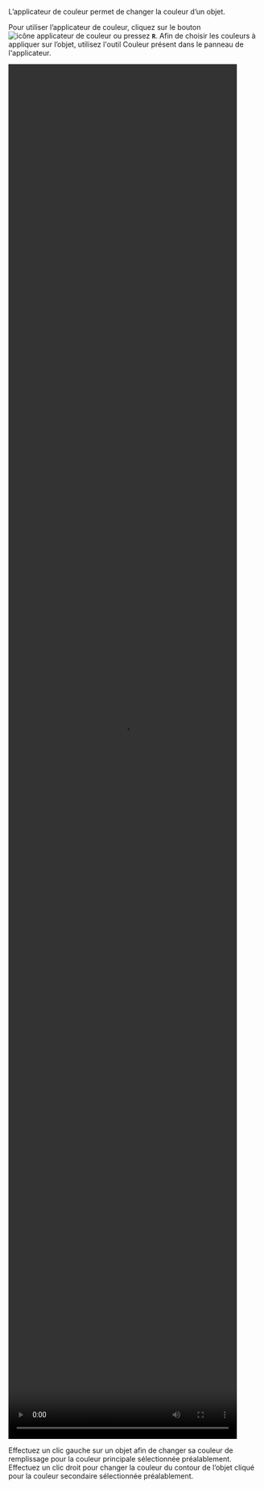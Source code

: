 L’applicateur de couleur permet de changer la couleur d’un objet. 

 Pour utiliser l’applicateur de couleur, cliquez sur le bouton ![icône applicateur de couleur](/assets/sidebar-icons/applicator.png) ou pressez **`R`**. Afin de choisir les couleurs à appliquer sur l’objet, utilisez l'outil Couleur présent dans le panneau de l'applicateur. 
 
<video width="90%" height="70%" class="doc-fig" autoplay loop>
    <source src="/assets/doc/vid/applicator.webm" type="video/webm">
</video>

 Effectuez un clic gauche sur un objet afin de changer sa couleur de remplissage pour la couleur principale sélectionnée préalablement. Effectuez un clic droit pour changer la couleur du contour de l’objet cliqué pour la couleur secondaire sélectionnée préalablement.
